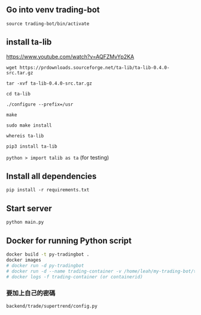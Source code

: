 
## Go into venv trading-bot
`source trading-bot/bin/activate`

## install ta-lib
https://www.youtube.com/watch?v=AQFZMvYp2KA

`wget https://prdownloads.sourceforge.net/ta-lib/ta-lib-0.4.0-src.tar.gz`

`tar -xvf ta-lib-0.4.0-src.tar.gz`

`cd ta-lib`

`./configure --prefix=/usr`

`make`

`sudo make install`

`whereis ta-lib`

`pip3 install ta-lib`

`python > import talib as ta` (for testing)

## Install all dependencies
`pip install -r requirements.txt`

## Start server
`python main.py`

## Docker for running Python script
```bash
docker build -t py-tradingbot .
docker images
# docker run -d py-tradingbot
# docker run -d --name trading-container -v /home/leah/my-trading-bot/trade/supertrend:/app py-tradingbot python -u ./supertrend.py
# docker logs -f trading-container (or containerid)
```
### 要加上自己的密碼
`backend/trade/supertrend/config.py`
